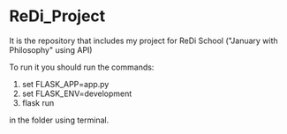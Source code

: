 # ReDi_Project
It is the repository that includes my project for ReDi School ("January with Philosophy" using API)

To run it you should run the commands:

1. set FLASK_APP=app.py
2. set FLASK_ENV=development
3. flask run

in the folder using terminal.
